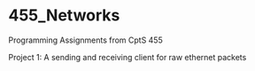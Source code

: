 # 455_Networks
Programming Assignments from CptS 455

Project 1: A sending and receiving client for raw ethernet packets
